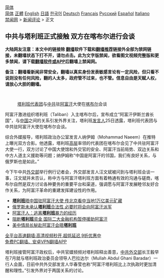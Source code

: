  <!-- 面包屑导航 --> <div class="breadcrumb"><!-- GTranslate: https://gtranslate.io/ -->  <div class="switcher notranslate">  <div class="selected">  <a href="#" onclick="return false;"> 简体</a>  </div>  <div class="option">  <a href="https://www.bannedbook.org" onclick="doGTranslate('zh-CN|zh-CN');jQuery('div.switcher div.selected a').html(jQuery(this).html());return false;" title="简体中文" class="nturl selected"> 简体</a>  <a href="https://www.bannedbook.org/zh-tw/" onclick="doGTranslate('zh-CN|zh-TW');jQuery('div.switcher div.selected a').html(jQuery(this).html());return false;" title="繁體中文" class="nturl"> 正體</a>  <a href="https://www.bannedbook.org/en/" onclick="doGTranslate('zh-CN|en');jQuery('div.switcher div.selected a').html(jQuery(this).html());return false;" title="English" class="nturl"> English</a>  <a href="https://www.bannedbook.org/ja/" onclick="doGTranslate('zh-CN|ja');jQuery('div.switcher div.selected a').html(jQuery(this).html());return false;" title="日本語" class="nturl"> 日語</a>  <a href="https://www.bannedbook.org/ko/" onclick="doGTranslate('zh-CN|ko');jQuery('div.switcher div.selected a').html(jQuery(this).html());return false;" title="한국어" class="nturl"> 한국어</a>  <a href="https://www.bannedbook.org/de/" onclick="doGTranslate('zh-CN|de');jQuery('div.switcher div.selected a').html(jQuery(this).html());return false;" title="Deutsch" class="nturl"> Deutsch</a>  <a href="https://www.bannedbook.org/fr/" onclick="doGTranslate('zh-CN|fr');jQuery('div.switcher div.selected a').html(jQuery(this).html());return false;" title="Français" class="nturl"> Français</a>  <a href="https://www.bannedbook.org/ru/" onclick="doGTranslate('zh-CN|ru');jQuery('div.switcher div.selected a').html(jQuery(this).html());return false;" title="Русский" class="nturl"> Русский</a>  <a href="https://www.bannedbook.org/es/" onclick="doGTranslate('zh-CN|es');jQuery('div.switcher div.selected a').html(jQuery(this).html());return false;" title="Español" class="nturl"> Español</a>  <a href="https://www.bannedbook.org/it/" onclick="doGTranslate('zh-CN|it');jQuery('div.switcher div.selected a').html(jQuery(this).html());return false;" title="Italiano" class="nturl"> Italiano</a>  </div>  </div>      <div class='breadcrumb-sub'><!-- Breadcrumb NavXT 6.3.0 --> <a href="https://www.bannedbook.org/" class="home">禁闻网</a> &gt; <a href="https://www.bannedbook.org/bnews/comments/" class="category">新闻评论</a> &gt; 正文</div></div><h2>中共与塔利班正式接触 双方在喀布尔进行会谈</h2> <p class="notice"><b>大陆网友注意：本文中的链接除 <a href="https://github.com/bannedbook/fanqiang" >翻墙</a>软件下载和<a href="https://github.com/killgcd/justmysocks/blob/master/README.md">翻墙推荐</a>链接外全部为禁网链接，未翻墙状态下打不开，请勿点击。此为文字版禁闻，欲看图文视频完整版和更多禁闻，请下载<a href="https://github.com/bannedbook/fanqiang">翻墙软件或APP</a>后翻墙上禁闻网。</p><p>备注：翻墙看新闻非常安全，翻墙以真实身份发表敏感言论有一定风险，但只看不说则没有任何风险，翻的人太多，政府管不过来，也不管。信息自由是天赋人权，请放心大胆的翻墙。</b></p>  <div class="entry"> <br /> <figure><a href="https://i2.wp.com/upload-images-bucket-v64rleca837do.s3.eu-west-1.amazonaws.com/wp-content/uploads/2021/08/25105618/Screen-Shot-2021-08-25-at-8.57.37-pm.png?fit=783%2C540&#038;ssl=1" data-caption="塔利班代表团与中共驻阿富汗大使在喀布尔会谈"></a><figcaption class="wp-caption-text"><a href="https://www.bannedbook.org/bnews/tag/%e5%a1%94%e5%88%a9%e7%8f%ad/" class="st_tag internal_tag" rel="tag" title="标签 塔利班 下的日志">塔利班</a><a href="https://www.bannedbook.org/bnews/tag/%E4%BB%A3%E8%A1%A8%E5%9B%A2/" class="st_tag internal_tag" rel="tag" title="标签 代表团 下的日志">代表团</a>与<a href="https://www.bannedbook.org/bnews/tag/%e4%b8%ad%e5%85%b1/" class="st_tag internal_tag" rel="tag" title="标签 中共 下的日志">中共</a>驻<a href="https://www.bannedbook.org/bnews/tag/%e9%98%bf%e5%af%8c%e6%b1%97/" class="st_tag internal_tag" rel="tag" title="标签 阿富汗 下的日志">阿富汗</a>大使在<a href="https://www.bannedbook.org/bnews/tag/%E5%96%80%E5%B8%83%E5%B0%94/" class="st_tag internal_tag" rel="tag" title="标签 喀布尔 下的日志">喀布尔</a>会谈</figcaption></figure> <p>阿富汗激进组织塔利班（Taliban）入主喀布尔后，宣布成立“阿富汗伊斯兰酋长国”，与<span class='wp_keywordlink_affiliate'><a href="https://www.bannedbook.org/" title="中国" target="_blank">中国</a></span>之间的关系引发外界关注，塔利班<a href="https://www.bannedbook.org/bnews/tag/%E5%8F%91%E8%A8%80%E4%BA%BA/" class="st_tag internal_tag" rel="tag" title="标签 发言人 下的日志">发言人</a>25日透露，塔利班代表团与中共驻阿富汗大使在喀布尔会谈。</p> <p>综合外媒报导，塔利班政治办公室发言人纳伊姆（Mohammad Naeem）在推特上曝光双方合影。他透露，塔利班<span class='wp_keywordlink_affiliate'><a href="https://www.bannedbook.org/bnews/ccpdope/" title="中共高层内幕" target="_blank">高层</a></span>率领的代表团在喀布尔会见了中共驻阿富汗大使一行，双方讨论了中国大使馆和外交官的安全、阿富汗当前局势、双边关系和中方人道主义援助等问题；纳伊姆称“中国是阿富汗的邻国，我们有良好关系，与俄罗斯也是如此。”</p>  <p>今下午中共<a href="https://www.bannedbook.org/bnews/tag/%E5%A4%96%E4%BA%A4%E9%83%A8/" class="st_tag internal_tag" rel="tag" title="标签 外交部 下的日志">外交部</a>举行例行记者会，外交部发言人汪文斌被问到与塔利班会谈一事，汪文斌并未否认，称中方与阿富汗塔利班方面有着畅通有效的沟通与磋商，喀布尔自然是双方讨论各种要务的重要平台和渠道，强调愿与阿富汗发展睦邻友好合作关系，为阿富汗革命的重建发挥建设性的作用。</p> <ul class='op-related-articles' title='相关阅读'> <li><a href='https://www.bannedbook.org/bnews/headline/20210825/1612946.html' target='_blank'><b>塔利班</b>晤中国驻阿富汗大使 传北京看中当地1万亿美元矿藏</a></li> <li><a href='https://www.bannedbook.org/bnews/comments/20210825/1612938.html' target='_blank'>俄罗斯未承认<b>塔利班</b>合法性 必要时将会向阿富汗派军</a></li> <li><a href='https://www.bannedbook.org/bnews/bannedvideo/20210825/1612924.html' target='_blank'>阿富汗人：逃离<b>塔利班</b>暴力的经历</a></li> <li><a href='https://www.bannedbook.org/bnews/comments/20210825/1612919.html' target='_blank'>阻断<b>塔利班</b>资金 国际二大金融机构暂停援助阿富汗</a></li> <li><a href='https://www.bannedbook.org/bnews/bannedvideo/20210825/1612906.html' target='_blank'>美中情局长秘赴阿富汗会晤<b>塔利班</b></a></li> </ul> <p class="texttj"> <a href="https://github.com/bannedbook/fanqiang/wiki/V2ray%E6%9C%BA%E5%9C%BA" target="_blank">全平台高速翻墙:高清视频秒开,超低延迟,9折优惠中</a><br/> <a href="https://github.com/bannedbook/fanqiang/wiki/%E7%A6%81%E9%97%BB%E7%BD%91%E5%AE%89%E5%8D%93%E7%BF%BB%E5%A2%99%E6%96%B0%E9%97%BBAPP" target="_blank">免费PC翻墙、安卓VPN翻墙APP</a></p> <p>塔利班接管阿富汗政权后，中共官媒频频对塔利班释出善意，<a href="https://www.bannedbook.org/bnews/tag/%E4%B8%AD%E5%85%B1%E5%A4%96%E4%BA%A4%E9%83%A8/" class="st_tag internal_tag" rel="tag" title="标签 中共外交部 下的日志">中共外交部</a>长王毅早在7月就与塔利班政治委员会领导人巴拉达尔（Mullah Abdul Ghani Baradar）一行人会面，日前中共外交部发言人华春莹也称“阿富汗塔利班比上次执政时更加清醒和理性。”引发外界对于两国关系的讨论。</p><a name='sharetosocial'></a>  <div style="margin-bottom:5px;padding-bottom:5px;clear:both"> <div id="archive-pix-1" class="banner-ads"> <!-- AuctionX Display platform tag START --> <div id="26318x728x90x621x_ADSLOT2" clicktrack="%%CLICK_URL_ESC%%"></div> <!-- AuctionX Display platform tag END --> </div> <div id="archive-pix-2" class="banner-ads"> <!-- AuctionX Display platform tag START --> <div id="26315x300x250x621x_ADSLOT2" clicktrack="%%CLICK_URL_ESC%%"></div> <!-- AuctionX Display platform tag END --> </div> </div>  <div id="archive-pix-1" class="banner-ads"> <!-- AuctionX Display platform tag START --> <div id="26318x728x90x621x_ADSLOT3" clicktrack="%%CLICK_URL_ESC%%"></div> <!-- AuctionX Display platform tag END --> </div> </div><!--END ENTRY--> 